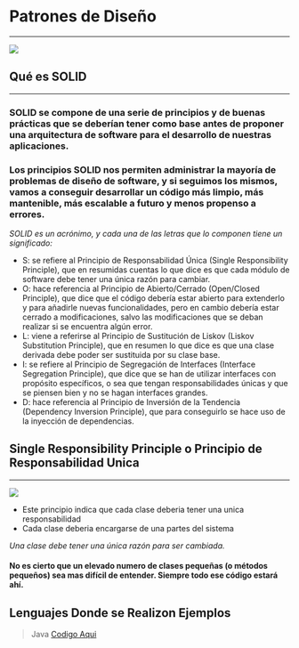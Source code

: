 # Patrones de Diseño
---------------------------------------------------------------------------------
![](https://yosoydani.com/wp-content/uploads/2017/11/unnamed-file-1.jpg)
## Qué es SOLID
----------------------------------------------------------------------------------
### SOLID se compone de una serie de principios y de buenas prácticas que se deberían tener como base antes de proponer una arquitectura de software para el desarrollo de nuestras aplicaciones.

### Los principios SOLID nos permiten administrar la mayoría de problemas de diseño de software, y si seguimos los mismos, vamos a conseguir desarrollar un código más limpio, más mantenible, más escalable a futuro y menos propenso a errores.

*SOLID es un acrónimo, y cada una de las letras que lo componen tiene un significado:*

- S: se refiere al Principio de Responsabilidad Única (Single Responsibility Principle), que en resumidas cuentas lo que dice es que cada módulo de software debe tener una única razón para cambiar.
- O: hace referencia al Principio de Abierto/Cerrado (Open/Closed Principle), que dice que el código debería estar abierto para extenderlo y para añadirle nuevas funcionalidades, pero en cambio debería estar cerrado a modificaciones, salvo las modificaciones que se deban realizar si se encuentra algún error.
- L: viene a referirse al Principio de Sustitución de Liskov (Liskov Substitution Principle), que en resumen lo que dice es que una clase derivada debe poder ser sustituida por su clase base.
- I: se refiere al Principio de Segregación de Interfaces (Interface Segregation Principle), que dice que se han de utilizar interfaces con propósito específicos, o sea que tengan responsabilidades únicas y que se piensen bien y no se hagan interfaces grandes.
- D: hace referencia al Principio de Inversión de la Tendencia (Dependency Inversion Principle), que para conseguirlo se hace uso de la inyección de dependencias.

## Single Responsibility Principle o Principio de Responsabilidad Unica
---------------------------------------------------------------------------------- 
![](https://i1.wp.com/www.devtec.com/wp-content/uploads/2013/04/SRP.jpg?resize=584%2C438)
- Este principio indica que cada clase deberia tener una unica responsabilidad
- Cada clase deberia encargarse de una partes del sistema

*Una clase debe tener una única razón para ser cambiada.*

#### No es cierto que un elevado numero de clases pequeñas (o métodos pequeños) sea mas difícil de entender. Siempre todo ese código estará ahí.

## Lenguajes Donde se Realizon Ejemplos
>Java [Codigo Aqui](https://github.com/Zelechos/DP_Design_Patterns/tree/master/SOLID/Java/Single_Responsibility_Principle/src/Exercise_0)
